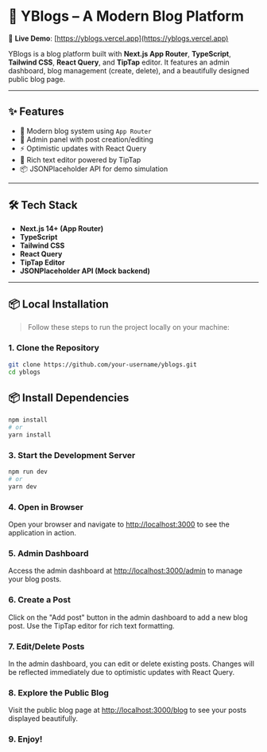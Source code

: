 # 📝 YBlogs – A Modern Blog Platform

🚀 **Live Demo**: [https://yblogs.vercel.app](https://yblogs.vercel.app)

YBlogs is a blog platform built with **Next.js App Router**, **TypeScript**, **Tailwind CSS**, **React Query**, and **TipTap** editor. It features an admin dashboard, blog management (create, delete), and a beautifully designed public blog page.

---

## ✨ Features

- 🧠 Modern blog system using `App Router`
- 🔐 Admin panel with post creation/editing
- ⚡ Optimistic updates with React Query
- 💬 Rich text editor powered by TipTap
- 📦 JSONPlaceholder API for demo simulation

---

## 🛠️ Tech Stack

- **Next.js 14+ (App Router)**
- **TypeScript**
- **Tailwind CSS**
- **React Query**
- **TipTap Editor**
- **JSONPlaceholder API (Mock backend)**

---

## 📦 Local Installation

> Follow these steps to run the project locally on your machine:

### 1. Clone the Repository

```bash
git clone https://github.com/your-username/yblogs.git
cd yblogs
```

## 📦 Install Dependencies

```bash
npm install
# or
yarn install
```

### 3. Start the Development Server

```bash
npm run dev
# or
yarn dev
```

### 4. Open in Browser

Open your browser and navigate to [http://localhost:3000](http://localhost:3000) to see the application in action.

### 5. Admin Dashboard

Access the admin dashboard at [http://localhost:3000/admin](http://localhost:3000/admin) to manage your blog posts.

### 6. Create a Post

Click on the "Add post" button in the admin dashboard to add a new blog post. Use the TipTap editor for rich text formatting.

### 7. Edit/Delete Posts

In the admin dashboard, you can edit or delete existing posts. Changes will be reflected immediately due to optimistic updates with React Query.

### 8. Explore the Public Blog

Visit the public blog page at [http://localhost:3000/blog](http://localhost:3000/blog) to see your posts displayed beautifully.

### 9. Enjoy!
